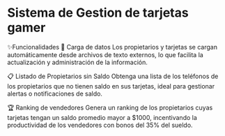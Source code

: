 # Sistema de Gestion de tarjetas gamer
✨Funcionalidades
📂 Carga de datos
Los propietarios y tarjetas se cargan automáticamente desde archivos de texto externos, lo que facilita la actualización y administración de la información.

📋 Listado de Propietarios sin Saldo
Obtenga una lista de los teléfonos de los propietarios que no tienen saldo en sus tarjetas, ideal para gestionar alertas o notificaciones de saldo.

🏆 Ranking de vendedores
Genera un ranking de los propietarios cuyas tarjetas tengan un saldo promedio mayor a $1000, incentivando la productividad de los vendedores con bonos del 35% del sueldo.


